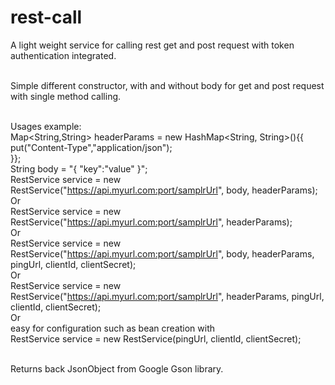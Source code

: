 # rest-call
A light weight service for calling rest get and post request with token authentication integrated.<br /><br />

Simple different constructor, with and without body for get and post request with single method calling.<br /><br />

Usages example:<br />
Map<String,String> headerParams = new HashMap<String, String>(){{<br />
            put("Content-Type","application/json");<br />
        }};<br />
String body = "{ \"key\":\"value\" }";<br />
RestService service = new RestService("https://api.myurl.com:port/samplrUrl", body, headerParams);<br />
Or<br />
RestService service = new RestService("https://api.myurl.com:port/samplrUrl", headerParams);<br />
Or<br />
RestService service = new RestService("https://api.myurl.com:port/samplrUrl", body, headerParams, pingUrl, clientId, clientSecret);<br />
Or<br />
RestService service = new RestService("https://api.myurl.com:port/samplrUrl", headerParams, pingUrl, clientId, clientSecret);<br />
Or<br />
easy for configuration such as bean creation with<br />
RestService service = new RestService(pingUrl, clientId, clientSecret);<br /><br />

Returns back JsonObject from Google Gson library.<br />
